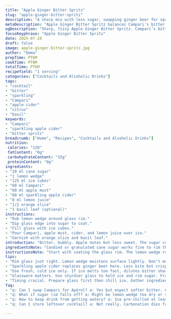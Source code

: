 ```yaml
---
title: "Apple Ginger Bitter Spritz"
slug: "apple-ginger-bitter-spritz"
description: "A sharp mix with less sugar, swapping ginger beer for sparkling apple cider and the liqueur changes to Campari. Slightly longer to chill ice. Citrus and basil remain for freshness. Rimmed glass with lemon sugar, balanced sweet and tart with herbal notes and fizz."
metaDescription: "Apple Ginger Bitter Spritz balances Campari's bitter depth with sparkling apple cider and fresh citrus rimmed with lemon sugar for a sharp, bubbly cocktail."
ogDescription: "Sharp, fizzy Apple Ginger Bitter Spritz. Campari’s bitter edge meets apple cider fizz. Lemon sugar rim and basil add fresh herbal hints. Chill well, serve fresh."
focusKeyphrase: "Apple Ginger Bitter Spritz"
date: 2025-07-28
draft: false
image: apple-ginger-bitter-spritz.jpg
author: "Emma"
prepTime: PT6M
cookTime: PT0M
totalTime: PT6M
recipeYield: "1 serving"
categories: ["Cocktails and Alcoholic Drinks"]
tags:
- "cocktail"
- "bitter"
- "sparkling"
- "Campari"
- "apple cider"
- "citrus"
- "basil"
keywords:
- "Campari"
- "sparkling apple cider"
- "bitter spritz"
breadcrumb: ["Home", "Recipes", "Cocktails and Alcoholic Drinks"]
nutrition: 
 calories: "120"
 fatContent: "0g"
 carbohydrateContent: "15g"
 proteinContent: "0g"
ingredients:
- "20 ml cane sugar"
- "1 lemon wedge"
- "125 ml ice cubes"
- "60 ml Campari"
- "60 ml apple must"
- "60 ml sparkling apple cider"
- "8 ml lemon juice"
- "1/2 orange slice"
- "1 basil leaf (optional)"
instructions:
- "Rub lemon wedge around glass rim."
- "Dip glass edge into sugar to coat."
- "Fill glass with ice cubes."
- "Pour Campari, apple must, cider, and lemon juice over ice."
- "Garnish with orange slice and basil leaf."
introduction: "Bitter, bubbly. Apple notes but less sweet. The sugar cut by Campari's intensity. Ginger beer swapped with sparkling cider, milder fizz, apple forward. Lemon juice heavier, 8 ml boosts tartness a touch. Basil adds green bite, optional but nice. Rim coats lightly with sugar lined with lemon’s sharpness. Chill ice longer, five to six minutes, makes the mix cool enough but not watery. Orange slices an obvious citrus punch, keep it fresh bright. Simplicity enough, no overdoing bitters, the balance is fragile. Drink fresh, no wait. Sharp, fizzing, quiet herbal hints. Bright drink to cut through heavy food or summer heat."
ingredientsNote: "Candied or granulated cane sugar works fine to rim the glass; balance is key but reducing to 20 ml avoids overpowering sweetness. Campari replaces Apérol here, giving more bitter depth. Using sparkling apple cider rather than ginger beer drops the sharp spicy notes, so the ginger flavor goes from fiery to subtle, more focused on natural apple crispness. Apple must, the pressed juice still cloudy, deepens the fruit base. Fresh lemon wedges rub the rim for aroma and tang, juice is 8 ml instead of 5, to offset the less sharp apple cider. The orange slice is for aroma and color, basil’s herbaceous note remains optional but recommended for a lift. Ice must be fresh and cold, chilling to six minutes maintains integrity without watering down."
instructionsNote: "Start with coating the glass rim. The lemon wedge rubs moisture, then dredge gently in sugar; don't crush the sugar crystals, just a thin, even coat. Filling with a generous 125 ml of ice cubes chills the drink thoroughly. Pour the Campari first, then apple must must be added slowly to avoid disturbing the sugar rim. Follow with the sparkling cider, pour gently to preserve bubbles. Lemon juice last, stir lightly just once or twice with a bar spoon to combine without flattening the carbonation. Garnish promptly with half an orange slice laid against the glass, add basil leaf on top. No muddling or shaking to keep the balance crisp and the fizz alive. Serve immediately for best taste."
tips:
- "Rim glass just right. Lemon wedge moistens surface lightly. Don’t mush sugar crystals. Dip edge gently, thin and even. Too thick ruins balance. Use cane sugar granulated or candied, both work. Keep sugar amount to 20 ml max or sweetness dominates. Chill ice cubes for 5-6 minutes to keep cold. Filled glass with 125 ml ice, plenty to cool but avoid watering down fast. Pour Campari first, slow, steady. Apple must next, careful avoid stirring rim sugar away."
- "Sparkling apple cider replaces ginger beer here. Less bite but crisp apple notes remain. Avoid pouring hard to keep bubbles intact. Lemon juice boost from 5 to 8 ml adds tartness needed to counter mild cider fizz. Stir once, maybe twice; overmix kills carbonation. Basil leaf optional but adds green punch. Not muddled, just whole leaf laid atop for herbal lift. Orange slice for color and sharp citrus aroma, no squeezing. Always serve immediately to keep sparkle alive."
- "Use fresh, cold ice only. If ice melts too fast, dilutes bitter sharp balance. Let ice chill 6 minutes minimum for solid coldness. Don’t skip this step. Apple must is cloudy juice, adds depth, not plain clear apple juice. Add slowly to keep layers distinct. Campari brings bitter complexity. Avoid Apérol substitution unless willing to lose some bitter edge. Sugar rim rimmed glass adds crunch aroma on lip. Keep it thin, no clumps, doesn’t overwhelm drink."
- "Glassware matters. Use sturdier glass to hold ice and rim sugar. Fragile glass risks cracking chilling ice inside. Lemon wedge rim rub releases essential oils, bright aroma enhances every sip. If lemon is too sour or old, replace promptly or rim flavor dulls. Pour biscuit orange slice on edge, not submerged, to keep shape. Basil leaf freshest is best. Wilted or bruised leaf kills effect. No muddling basil here, keep it intact for subtle herbal note."
- "Timing crucial. Prepare glass first then chill ice. Gather ingredients assembled for fast pouring. Pour Campari then apple must slow. Sparkling cider last, pour softly, hold fizz. Add lemon juice final, stir minimal, preserve carbonation. Garnish fast with orange slice and basil leaf. No shaking, no heavy stirring, fizz fragile. Drink immediately. Wait and bubbles go flat, bitterness drops, sweetness dulls. Freshness is everything with this layered bitter spritz."
faq:
- "q: Can I swap Campari for Apérol? a: Yes but expect softer bitter. Campari more intense. Apérol sweeter, less bitterness. Changes balance. Maybe add less sugar if using Apérol. Ginger note misses spicy edge here."
- "q: What if sugar rim falls off? a: Might be lemon wedge too dry or sugar too coarse. Rub lemon wedge firmly, evenly. Dip sugar gently press. Don’t crush crystals or clump forms. Use fresh lemon. Let glass sit few minutes to set rim before adding ice."
- "q: How to keep drink from getting watery? a: Ice pre-chilled at least six minutes. Use plenty ice 125 ml ensures drink stays cool longer. Pour liquids gently, stir lightly once or twice only. Avoid too much stirring or shaking. Use fresh, solid ice cubes, not cracked or old."
- "q: Can I store leftover cocktail? a: Not really. Carbonation dies fast if stored even short time. If needed, use sealed bottle glass, keep cold fridge max hour. Fresh lemon juice fades aroma. Best fresh pour always."

---
```

